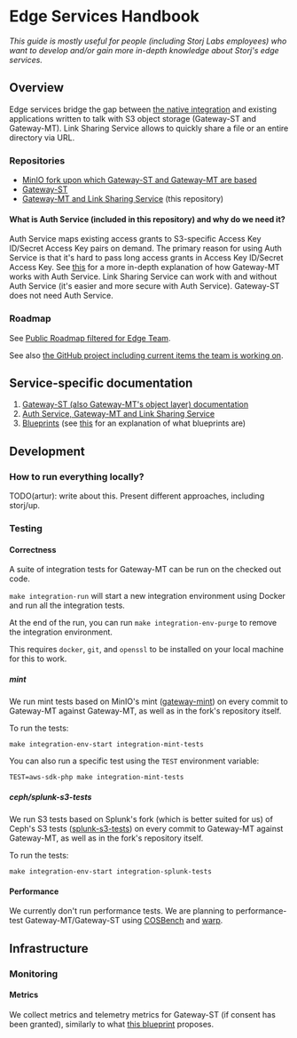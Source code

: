 # Edge Services Handbook

_This guide is mostly useful for people (including Storj Labs employees) who want to develop and/or gain more in-depth knowledge about Storj's edge services._

## Overview

Edge services bridge the gap between [the native integration](https://github.com/storj/uplink) and existing applications written to talk with S3 object storage (Gateway-ST and Gateway-MT). Link Sharing Service allows to quickly share a file or an entire directory via URL.

### Repositories

- [MinIO fork upon which Gateway-ST and Gateway-MT are based](https://github.com/storj/minio)
- [Gateway-ST](https://github.com/storj/gateway-st)
- [Gateway-MT and Link Sharing Service](https://github.com/storj/edge) (this repository)

<!-- TODO(artur): dependency graph might be nice. -->

#### What is Auth Service (included in this repository) and why do we need it?

Auth Service maps existing access grants to S3-specific Access Key ID/Secret Access Key pairs on demand. The primary reason for using Auth Service is that it's hard to pass long access grants in Access Key ID/Secret Access Key. See [this](https://github.com/storj/edge/blob/7113bd0a4b0e746da9fa0374f216d23d075c5c17/docs/blueprints/security-auth.md#design) for a more in-depth explanation of how Gateway-MT works with Auth Service. Link Sharing Service can work with and without Auth Service (it's easier and more secure with Auth Service). Gateway-ST does not need Auth Service.

### Roadmap

See [Public Roadmap filtered for Edge Team](https://github.com/orgs/storj/projects/23/views/15?filterQuery=label%3A%22team-edge%22).

See also [the GitHub project including current items the team is working on](https://github.com/orgs/storj/projects/29).

## Service-specific documentation

1. [Gateway-ST (also Gateway-MT's object layer) documentation](https://github.com/storj/gateway-st/blob/main/README.md)
2. [Auth Service, Gateway-MT and Link Sharing Service](README.md)
3. [Blueprints](docs/blueprints/) (see [this](https://github.com/storj/storj/blob/main/docs/blueprints/README.md) for an explanation of what blueprints are)

## Development

### How to run everything locally?

TODO(artur): write about this. Present different approaches, including storj/up.

### Testing

#### Correctness

A suite of integration tests for Gateway-MT can be run on the checked out code.

`make integration-run` will start a new integration environment using Docker and run all the integration tests.

At the end of the run, you can run `make integration-env-purge` to remove the integration environment.

This requires `docker`, `git`, and `openssl` to be installed on your local machine for this to work.

##### mint

We run mint tests based on MinIO's mint ([gateway-mint](https://github.com/storj/gateway-mint)) on every commit to Gateway-MT against Gateway-MT, as well as in the fork's repository itself.

To run the tests:

`make integration-env-start integration-mint-tests`

You can also run a specific test using the `TEST` environment variable:

`TEST=aws-sdk-php make integration-mint-tests`

##### ceph/splunk-s3-tests

We run S3 tests based on Splunk's fork (which is better suited for us) of Ceph's S3 tests ([splunk-s3-tests](https://github.com/storj/splunk-s3-tests)) on every commit to Gateway-MT against Gateway-MT, as well as in the fork's repository itself.

To run the tests:

`make integration-env-start integration-splunk-tests`

#### Performance

We currently don't run performance tests. We are planning to performance-test Gateway-MT/Gateway-ST using [COSBench](https://github.com/intel-cloud/cosbench) and [warp](https://github.com/minio/warp).

## Infrastructure

### Monitoring

#### Metrics

We collect metrics and telemetry metrics for Gateway-ST (if consent has been granted), similarly to what [this blueprint](https://github.com/storj/storj/blob/e486a073cbb812771e30893b4c278f09776acf47/docs/blueprints/uplink-telemetry.md) proposes.
